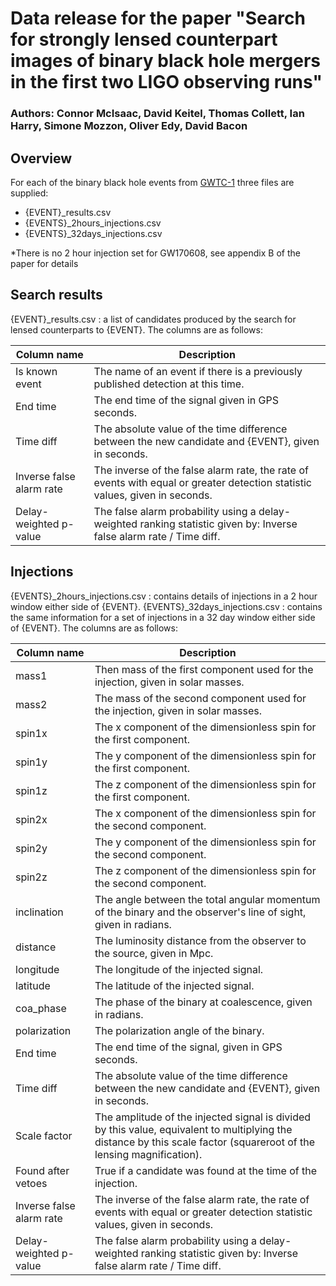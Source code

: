 # Data release for the paper "Search for strongly lensed counterpart images of binary black hole mergers in the first two LIGO observing runs"
### Authors: Connor McIsaac, David Keitel, Thomas Collett, Ian Harry, Simone Mozzon, Oliver Edy, David Bacon

## Overview

For each of the binary black hole events from [GWTC-1](https://www.gw-openscience.org/catalog/GWTC-1-confident/) three files are supplied:

- {EVENT}_results.csv
- {EVENTS}_2hours_injections.csv
- {EVENTS}_32days_injections.csv

*There is no 2 hour injection set for GW170608, see appendix B of the paper for details


## Search results

{EVENT}_results.csv : a list of candidates produced by the search for lensed
counterparts to {EVENT}.
The columns are as follows:

Column name|Description
---|---
Is known event|The name of an event if there is a previously published detection at this time.
End time|The end time of the signal given in GPS seconds.
Time diff|The absolute value of the time difference between the new candidate and {EVENT}, given in seconds.
Inverse false alarm rate|The inverse of the false alarm rate, the rate of events with equal or greater detection statistic values, given in seconds.
Delay-weighted p-value|The false alarm probability using a delay-weighted ranking statistic given by: Inverse false alarm rate / Time diff.


## Injections

{EVENTS}_2hours_injections.csv : contains details of injections in a 2 hour
window either side of {EVENT}.
{EVENTS}_32days_injections.csv : contains the same information for a set of
injections in a 32 day window either side of {EVENT}.
The columns are as follows:

Column name|Description
---|---
mass1|Then mass of the first component used for the injection, given in solar masses.
mass2|The mass of the second component used for the injection, given in solar masses.
spin1x|The x component of the dimensionless spin for the first component.
spin1y|The y component of the dimensionless spin for the first component.
spin1z|The z component of the dimensionless spin for the first component.
spin2x|The x component of the dimensionless spin for the second component.
spin2y|The y component of the dimensionless spin for the second component.
spin2z|The z component of the dimensionless spin for the second component.
inclination|The angle between the total angular momentum of the binary and the observer's line of sight, given in radians.
distance|The luminosity distance from the observer to the source, given in Mpc.
longitude|The longitude of the injected signal.
latitude|The latitude of the injected signal.
coa_phase|The phase of the binary at coalescence, given in radians.
polarization|The polarization angle of the binary.
End time|The end time of the signal, given in GPS seconds.
Time diff|The absolute value of the time difference between the new candidate and {EVENT}, given in seconds.
Scale factor|The amplitude of the injected signal is divided by this value, equivalent to multiplying the distance by this scale factor (squareroot of the lensing magnification).
Found after vetoes|True if a candidate was found at the time of the injection.
Inverse false alarm rate|The inverse of the false alarm rate, the rate of events with equal or greater detection statistic values, given in seconds.
Delay-weighted p-value|The false alarm probability using a delay-weighted ranking statistic given by: Inverse false alarm rate / Time diff.

